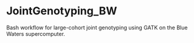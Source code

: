 # JointGenotyping_BW
Bash workflow for large-cohort joint genotyping using GATK on the Blue Waters supercomputer.
